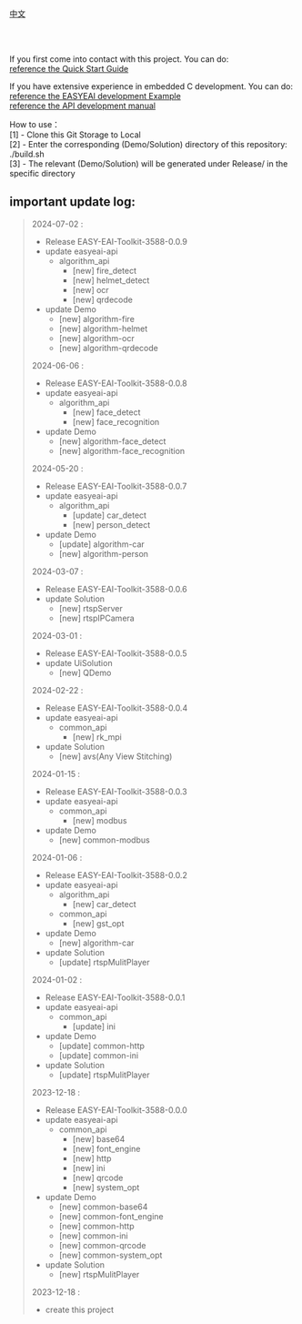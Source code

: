 <br/>
<br/>


[中文](README_CN.md)

<br />
<br />

If you first come into contact with this project. You can do:  
[reference the Quick Start Guide](https://www.easy-eai.com/document_details/18/505)

If you have extensive experience in embedded C development. You can do:  
[reference the EASYEAI development Example](https://www.easy-eai.com/document_details/18/539)  
[reference the API development manual](https://www.easy-eai.com/document_details/18/625)


How to use：  
[1] - Clone this Git Storage to Local   
[2] - Enter the corresponding (Demo/Solution) directory of this repository: ./build.sh   
[3] - The relevant (Demo/Solution) will be generated under Release/ in the specific directory



important update log:
---
> 2024-07-02 :
> * Release EASY-EAI-Toolkit-3588-0.0.9
> * update easyeai-api
>     * algorithm_api
>         * [new] fire_detect
>         * [new] helmet_detect
>         * [new] ocr
>         * [new] qrdecode
> * update Demo
>     * [new] algorithm-fire
>     * [new] algorithm-helmet
>     * [new] algorithm-ocr
>     * [new] algorithm-qrdecode
>
> 2024-06-06 :
> * Release EASY-EAI-Toolkit-3588-0.0.8
> * update easyeai-api
>     * algorithm_api
>         * [new] face_detect
>         * [new] face_recognition
> * update Demo
>     * [new] algorithm-face_detect
>     * [new] algorithm-face_recognition
>
> 2024-05-20 :
> * Release EASY-EAI-Toolkit-3588-0.0.7
> * update easyeai-api
>     * algorithm_api
>         * [update] car_detect
>         * [new] person_detect
> * update Demo
>     * [update] algorithm-car
>     * [new] algorithm-person
>
> 2024-03-07 :
> * Release EASY-EAI-Toolkit-3588-0.0.6
> * update Solution
>     * [new] rtspServer
>     * [new] rtspIPCamera
>
> 2024-03-01 :
> * Release EASY-EAI-Toolkit-3588-0.0.5
> * update UiSolution
>     * [new] QDemo
>
> 2024-02-22 :
> * Release EASY-EAI-Toolkit-3588-0.0.4
> * update easyeai-api
>     * common_api
>         * [new] rk_mpi
> * update Solution
>     * [new] avs(Any View Stitching)
>
> 2024-01-15 :
> * Release EASY-EAI-Toolkit-3588-0.0.3
> * update easyeai-api
>     * common_api
>         * [new] modbus
> * update Demo
>     * [new] common-modbus
>
> 2024-01-06 :
> * Release EASY-EAI-Toolkit-3588-0.0.2
> * update easyeai-api
>     * algorithm_api
>         * [new] car_detect
>     * common_api
>         * [new] gst_opt
> * update Demo
>     * [new] algorithm-car
> * update Solution
>     * [update] rtspMulitPlayer
>
> 2024-01-02 :
> * Release EASY-EAI-Toolkit-3588-0.0.1
> * update easyeai-api
>     * common_api
>         * [update] ini
> * update Demo
>     * [update] common-http
>     * [update] common-ini
> * update Solution
>     * [update] rtspMulitPlayer
>
> 2023-12-18 :
> * Release EASY-EAI-Toolkit-3588-0.0.0
> * update easyeai-api
>     * common_api
>         * [new] base64
>         * [new] font_engine
>         * [new] http
>         * [new] ini
>         * [new] qrcode
>         * [new] system_opt
> * update Demo
>     * [new] common-base64
>     * [new] common-font_engine
>     * [new] common-http
>     * [new] common-ini
>     * [new] common-qrcode
>     * [new] common-system_opt
> * update Solution
>     * [new] rtspMulitPlayer
>
> 2023-12-18 : 
> * create this project

